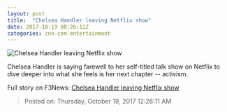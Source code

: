 ```yaml
---
layout: post
title:  "Chelsea Handler leaving Netflix show"
date: 2017-10-19 00:26:11Z
categories: cnn-com-entertainment
---
```


![Chelsea Handler leaving Netflix show](http://cdn.cnn.com/cnnnext/dam/assets/170323192749-chelsea-season-2-super-tease.jpeg)

Chelsea Handler is saying farewell to her self-titled talk show on Netflix to dive deeper into what she feels is her next chapter -- activism.


Full story on F3News: [Chelsea Handler leaving Netflix show](http://www.f3nws.com/n/uacvPE)

> Posted on: Thursday, October 19, 2017 12:26:11 AM
